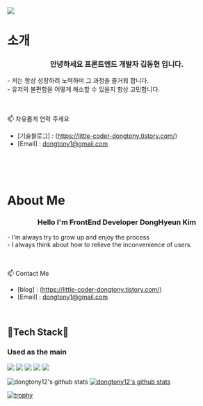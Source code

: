 <img src="https://capsule-render.vercel.app/api?type=soft&&color=auto&height=300&section=header&text=Welcome%20&fontSize=50&fontAlign=40&desc=dongHyeun%20Kim's%20GitHub%20profile!&descAlign=60&descSize=30" />

# 소개

<div align="center">
  <h3>안녕하세요 프론트엔드 개발자 김동현 입니다.</h3>
</div>
-  저는 항상 성장하려 노력하며 그 과정을 즐거워 합니다.<br/>
-  유저의 불편함을 어떻게 해소할 수 있을지 항상 고민합니다.<br/>

<br/>
<br/>

📫 자유롭게 연락 주세요<br/>
- [기술블로그] : (https://little-coder-dongtony.tistory.com/)<br/>
- [Email] : dongtony1@gmail.com


<br/>
<br/>
<br/>

# About Me
<div align="center">
  <h3>Hello I'm FrontEnd Developer DongHyeun Kim</h3>
</div>
-  I'm always try to grow up and enjoy the process<br/>
-  I always think about how to relieve the inconvenience of users.<br/>

<br/>
<br/>

📫 Contact Me<br/>
- [blog] : (https://little-coder-dongtony.tistory.com/)<br/>
- [Email] : dongtony1@gmail.com

<br/>

## 🌱Tech Stack🌱
### Used as the main
<img src="https://img.shields.io/badge/javascript-F7DF1E?style=plastic&logo=javascript&logoColor=white"/> <img src="https://img.shields.io/badge/typescript-3178C6?style=plastic&logo=typescript&logoColor=white"/> <img src="https://img.shields.io/badge/React-61DAFB?style=plastic&logo=react&logoColor=white"/> <img src="https://img.shields.io/badge/HTML5-E34F26?style=plastic&logo=HTML5&logoColor=white"/> <img src="https://img.shields.io/badge/css3-1572B6?style=plastic&logo=css3&logoColor=white"/> 





![dongtony12's github stats](https://github-readme-stats.vercel.app/api?username=dongtony12&show_icons=true)
[![dongtony12's github stats](https://github-readme-stats.vercel.app/api/top-langs/?username=dongtony12&show_icons=true&hide_border=true&title_color=004386&icon_color=004386&layout=compact)](https://github.com/dongtony12)


[![trophy](https://github-profile-trophy.vercel.app/?username=dongtony12&row=1)](https://github.com/ryo-ma/github-profile-trophy)
